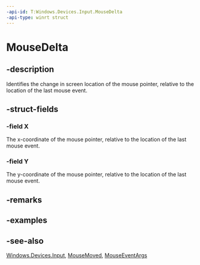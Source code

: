 ```yaml
---
-api-id: T:Windows.Devices.Input.MouseDelta
-api-type: winrt struct
---
```


<!-- Structure syntax.
public struct MouseDelta 
-->

# MouseDelta

## -description
Identifies the change in screen location of the mouse pointer, relative to the location of the last mouse event.

## -struct-fields

### -field X
The x-coordinate of the mouse pointer, relative to the location of the last mouse event.
    

### -field Y
The y-coordinate of the mouse pointer, relative to the location of the last mouse event.
    

## -remarks

## -examples

## -see-also
[Windows.Devices.Input](windows_devices_input.md), [MouseMoved](mousedevice_mousemoved.md), [MouseEventArgs](mouseeventargs.md)